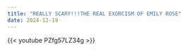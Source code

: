 ```yaml
---
title: "REALLY SCARY!!!THE REAL EXORCISM OF EMILY ROSE"
date: 2024-12-19
---
```


{{< youtube PZfg57LZ34g >}}
